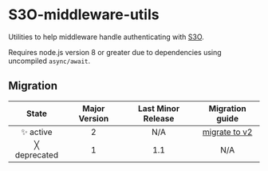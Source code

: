 # S3O-middleware-utils

Utilities to help middleware handle authenticating with [S3O](http://s3o.ft.com/docs).

Requires node.js version 8 or greater due to dependencies using uncompiled `async/await`.

## Migration

|    State     | Major Version | Last Minor Release |                    Migration guide                    |
| :----------: | :-----------: | :----------------: | :---------------------------------------------------: |
|   ✨ active   |       2       |        N/A         | [migrate to v2](MIGRATION.md#migrating-from-v1-to-v2) |
| ╳ deprecated |       1       |        1.1         |                          N/A                          |
